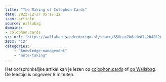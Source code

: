 ```yaml
---
title: "The Making of Colophon Cards"
date: 2023-12-27 05:17:22
icon: article
source: Wallabag
domains:
- colophon.cards
src_url: "https://wallabag.sanderdorigo.nl/share/658cac7b6ade07.20401282"
2023: "12"
categories:
    - "knowledge-management"
    - "note-taking"
---
```

Het oorspronkelijke artikel kan je lezen op [colophon.cards](https://www.colophon.cards/notes/00-making/) of [op Wallabag](https://wallabag.sanderdorigo.nl/share/658cac7b6ade07.20401282). De leestijd is ongeveer 8 minuten.
